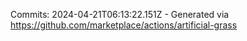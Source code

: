 Commits: 2024-04-21T06:13:22.151Z - Generated via https://github.com/marketplace/actions/artificial-grass
<br>

